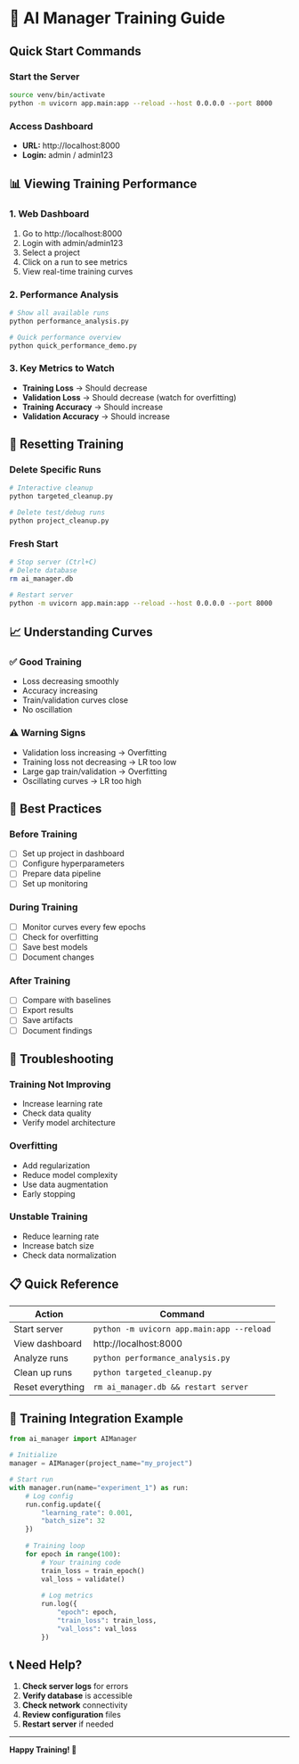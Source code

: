 # 🚀 AI Manager Training Guide

## Quick Start Commands

### Start the Server
```bash
source venv/bin/activate
python -m uvicorn app.main:app --reload --host 0.0.0.0 --port 8000
```

### Access Dashboard
- **URL:** http://localhost:8000
- **Login:** admin / admin123

## 📊 Viewing Training Performance

### 1. Web Dashboard
1. Go to http://localhost:8000
2. Login with admin/admin123
3. Select a project
4. Click on a run to see metrics
5. View real-time training curves

### 2. Performance Analysis
```bash
# Show all available runs
python performance_analysis.py

# Quick performance overview
python quick_performance_demo.py
```

### 3. Key Metrics to Watch
- **Training Loss** → Should decrease
- **Validation Loss** → Should decrease (watch for overfitting)
- **Training Accuracy** → Should increase
- **Validation Accuracy** → Should increase

## 🔄 Resetting Training

### Delete Specific Runs
```bash
# Interactive cleanup
python targeted_cleanup.py

# Delete test/debug runs
python project_cleanup.py
```

### Fresh Start
```bash
# Stop server (Ctrl+C)
# Delete database
rm ai_manager.db

# Restart server
python -m uvicorn app.main:app --reload --host 0.0.0.0 --port 8000
```

## 📈 Understanding Curves

### ✅ Good Training
- Loss decreasing smoothly
- Accuracy increasing
- Train/validation curves close
- No oscillation

### ⚠️ Warning Signs
- Validation loss increasing → Overfitting
- Training loss not decreasing → LR too low
- Large gap train/validation → Overfitting
- Oscillating curves → LR too high

## 🎯 Best Practices

### Before Training
- [ ] Set up project in dashboard
- [ ] Configure hyperparameters
- [ ] Prepare data pipeline
- [ ] Set up monitoring

### During Training
- [ ] Monitor curves every few epochs
- [ ] Check for overfitting
- [ ] Save best models
- [ ] Document changes

### After Training
- [ ] Compare with baselines
- [ ] Export results
- [ ] Save artifacts
- [ ] Document findings

## 🔧 Troubleshooting

### Training Not Improving
- Increase learning rate
- Check data quality
- Verify model architecture

### Overfitting
- Add regularization
- Reduce model complexity
- Use data augmentation
- Early stopping

### Unstable Training
- Reduce learning rate
- Increase batch size
- Check data normalization

## 📋 Quick Reference

| Action | Command |
|--------|---------|
| Start server | `python -m uvicorn app.main:app --reload` |
| View dashboard | http://localhost:8000 |
| Analyze runs | `python performance_analysis.py` |
| Clean up runs | `python targeted_cleanup.py` |
| Reset everything | `rm ai_manager.db && restart server` |

## 🎯 Training Integration Example

```python
from ai_manager import AIManager

# Initialize
manager = AIManager(project_name="my_project")

# Start run
with manager.run(name="experiment_1") as run:
    # Log config
    run.config.update({
        "learning_rate": 0.001,
        "batch_size": 32
    })
    
    # Training loop
    for epoch in range(100):
        # Your training code
        train_loss = train_epoch()
        val_loss = validate()
        
        # Log metrics
        run.log({
            "epoch": epoch,
            "train_loss": train_loss,
            "val_loss": val_loss
        })
```

## 📞 Need Help?

1. **Check server logs** for errors
2. **Verify database** is accessible
3. **Check network** connectivity
4. **Review configuration** files
5. **Restart server** if needed

---

**Happy Training! 🎉** 